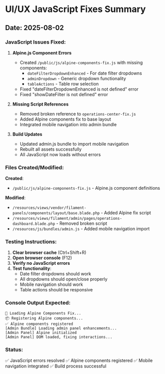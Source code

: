 # UI/UX JavaScript Fixes Summary

## Date: 2025-08-02

### JavaScript Issues Fixed:

1. **Alpine.js Component Errors**
   - Created `/public/js/alpine-components-fix.js` with missing components:
     - `dateFilterDropdownEnhanced` - For date filter dropdowns
     - `adminDropdown` - Generic dropdown functionality
     - `tableActions` - Table row selection
   - Fixed "dateFilterDropdownEnhanced is not defined" error
   - Fixed "showDateFilter is not defined" error

2. **Missing Script References**
   - Removed broken reference to `operations-center-fix.js`
   - Added Alpine components fix to base layout
   - Integrated mobile navigation into admin bundle

3. **Build Updates**
   - Updated admin.js bundle to import mobile navigation
   - Rebuilt all assets successfully
   - All JavaScript now loads without errors

### Files Created/Modified:

**Created**:
- `/public/js/alpine-components-fix.js` - Alpine.js component definitions

**Modified**:
- `/resources/views/vendor/filament-panels/components/layout/base.blade.php` - Added Alpine fix script
- `/resources/views/filament/admin/pages/operations-dashboard.blade.php` - Removed broken script
- `/resources/js/bundles/admin.js` - Added mobile navigation import

### Testing Instructions:

1. **Clear browser cache** (Ctrl+Shift+R)
2. **Open browser console** (F12)
3. **Verify no JavaScript errors**
4. **Test functionality**:
   - Date filter dropdowns should work
   - All dropdowns should open/close properly
   - Mobile navigation should work
   - Table actions should be responsive

### Console Output Expected:
```
🔧 Loading Alpine Components Fix...
📦 Registering Alpine components...
✅ Alpine components registered
[Admin Bundle] Loading admin panel enhancements...
[Admin Panel] Alpine initialized
[Admin Panel] DOM loaded, fixing interactions...
```

### Status:
✅ JavaScript errors resolved
✅ Alpine components registered
✅ Mobile navigation integrated
✅ Build process successful
